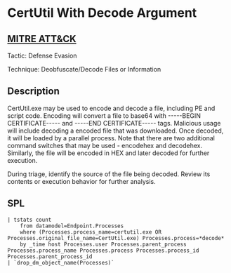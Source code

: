 # CertUtil With Decode Argument

## [MITRE ATT&CK](https://attack.mitre.org/techniques/T1140/)
Tactic: Defense Evasion

Technique: Deobfuscate/Decode Files or Information

## Description
CertUtil.exe may be used to encode and decode a file, including PE and script code. Encoding will convert a file to base64 with -----BEGIN CERTIFICATE----- and -----END CERTIFICATE----- tags. Malicious usage will include decoding a encoded file that was downloaded. Once decoded, it will be loaded by a parallel process. Note that there are two additional command switches that may be used - encodehex and decodehex. Similarly, the file will be encoded in HEX and later decoded for further execution. 

During triage, identify the source of the file being decoded. Review its contents or execution behavior for further analysis.

## SPL
```spl
| tstats count 
    from datamodel=Endpoint.Processes 
    where (Processes.process_name=certutil.exe OR Processes.original_file_name=CertUtil.exe) Processes.process=*decode* 
    by _time host Processes.user Processes.parent_process Processes.process_name Processes.process Processes.process_id Processes.parent_process_id
| `drop_dm_object_name(Processes)`
```